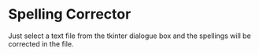 # Spelling Corrector
 Just select a text file from the tkinter dialogue box and the spellings will be corrected in the file.
